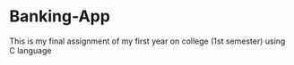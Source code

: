 # Banking-App
This is my final assignment of my first year on college (1st semester) using C language

